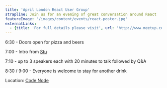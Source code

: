 ```yaml
---
title: 'April London React User Group'
strapline: Join us for an evening of great conversation around React
featureImage: '/images/content/events/react-poster.jpg'
externalLinks:
  - {title: 'For full details please visit', url: 'http://www.meetup.com/London-React-User-Group/events/230113962/'}
---
```

6:30 - Doors open for pizza and beers

7:00 - Intro from [Stu](http://red-badger.com/about-us/people/stuart-harris/)

7:10 - up to 3 speakers each with 20 minutes to talk followed by Q&A

8:30 / 9:00 - Everyone is welcome to stay for another drink

Location: [Code Node](https://www.google.co.uk/maps?biw=1600&bih=803&q=Codenode,+10+South+Place,+London,+EC2M+2RB&bav=on.2,or.r_cp.&bvm=bv.119408272,d.ZWU&um=1&ie=UTF-8&sa=X&ved=0ahUKEwiEv7yFvIvMAhUGnQ4KHaOeBy8Q_AUIBigB)
